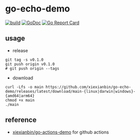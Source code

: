 # go-echo-demo

[![build](https://github.com/xiexianbin/go-echo-demo/actions/workflows/workflow.yaml/badge.svg)](https://github.com/xiexianbin/go-echo-demo/actions/workflows/workflow.yaml)
[![GoDoc](https://godoc.org/github.com/xiexianbin/go-echo-demo?status.svg)](https://pkg.go.dev/github.com/xiexianbin/go-echo-demo)
[![Go Report Card](https://goreportcard.com/badge/github.com/xiexianbin/go-echo-demo)](https://goreportcard.com/report/github.com/xiexianbin/go-echo-demo)

## usage

- release

```
git tag -s v0.1.0
git push origin v0.1.0
# git push origin --tags
```

- download

```
curl -Lfs -o main https://github.com/xiexianbin/go-echo-demo/releases/latest/download/main-{linux|darwin|windows}-{amd64|arm64}
chmod +x main
./main
```

## reference

- [xiexianbin/go-actions-demo](https://github.com/xiexianbin/go-actions-demo) for github actions

